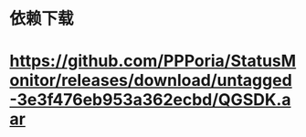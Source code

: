 # 依赖下载
# https://github.com/PPPoria/StatusMonitor/releases/download/untagged-3e3f476eb953a362ecbd/QGSDK.aar
